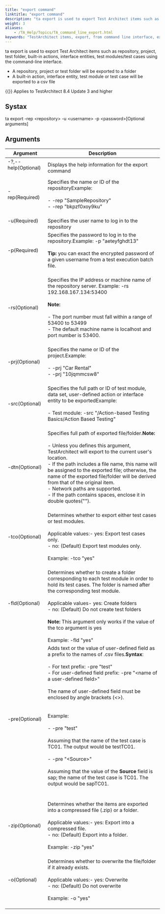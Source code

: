 ```yaml
--- 
title: "export command"
linktitle: "export command"
description: "ta export is used to export Test Architect items such as repository, project, test folder, built-in actions, interface entities, test modules/test cases using the command-line interface."
weight: 3
aliases: 
    - /TA_Help/Topics/TA_command_line_export.html
keywords: "TestArchitect items, export, from command line interface, export items"
---
```


ta export is used to export Test Architect items such as repository, project, test folder, built-in actions, interface entities, test modules/test cases using the command-line interface.

-   A repository, project or test folder will be exported to a folder
-   A built-in action, interface entity, test module or test case will be exported to a csv file

{{<note>}} Applies to TestArchitect 8.4 Update 3 and higher

## Systax

ta export -rep <repository\> -u <username\> -p <password\>\[Optional arguments\]

## Arguments

|Argument|Description|
|--------|-----------|
|-?,--help\(Optional\)<br><br>|Displays the help information for the export command|<br>
|-rep\(Required\)<br><br>|Specifies the name or ID of the repositoryExample:<br><br>-   -rep "SampleRepository"<br>-   -rep "bkpzf0xoy9ku"<br><br>|<br>
|-u\(Required\)<br><br>|Specifies the user name to log in to the repository|<br>
|-p\(Required\)<br><br>|Specifies the password to log in to the repository.Example: -p "aeteyfghdt13"<br><br>**Tip:** you can exact the encrypted password of a given username from a test execution batch file.<br><br>|<br>
|-rs\(Optional\)<br><br>|Specifies the IP address or machine name of the repository server. Example: -rs 192.168.167.134:53400<br><br>**Note:**<br><br>-   The port number must fall within a range of 53400 to 53499<br>-   The default machine name is localhost and port number is 53400.<br><br>|<br>
|-prj\(Optional\)<br><br>|Specifies the name or ID of the project.Example:<br><br>-   -prj "Car Rental"<br>-   -prj "10jqmmcsw8"<br><br>|<br>
|-src\(Optional\)<br><br>|Specifies the full path or ID of test module, data set, user-defined action or interface entity to be exportedExample:<br><br>-   Test module: -src "/Action-based Testing Basics/Action Based Testing"<br><br>|<br>
|-dtn\(Optional\)<br><br>|Specifies full path of exported file/folder.**Note:**<br><br>-   Unless you defines this argument, TestArchitect will export to the current user's location.<br>-   If the path includes a file name, this name will be assigned to the exported file; otherwise, the name of the exported file/folder will be derived from that of the original item.<br>-   Network paths are supported.<br>-   If the path contains spaces, enclose it in double quotes\(""\).<br><br>|<br>
|-tco\(Optional\)<br><br>|Determines whether to export either test cases or test modules.<br><br>Applicable values:-   yes: Export test cases only.<br>-   no: \(Default\) Export test modules only.<br><br>Example: -tco "yes"<br><br>|<br>
|-fld\(Optional\)<br><br>|Determines whether to create a folder corresponding to each test module in order to hold its test cases. The folder is named after the corresponding test module.<br><br>Applicable values-   yes: Create folders<br>-   no: \(Default\) Do not create test folders<br><br>**Note:** This argument only works if the value of the tco argument is yes<br><br> Example: -fld "yes"|<br>
|-pre\(Optional\)<br><br>|Adds text or the value of user-defined field as a prefix to the names of .csv files.**Syntax**:<br><br>-   For text prefix: -pre "test"<br>-   For user-defined field prefix: -pre "<name of a user-defined field\>"<br><br>The name of user-defined field must be enclosed by angle brackets \(<\>\).<br><br><br>Example:<br><br>-   -pre "test"<br><br>Assuming that the name of the test case is TC01. The output would be testTC01.<br><br>-   -pre "<Source\>"<br><br>Assuming that the value of the **Source** field is sap; the name of the test case is TC01. The output would be sapTC01.<br><br><br>|<br>
|-zip\(Optional\)<br><br>|Determines whether the items are exported into a compressed file \(.zip\) or a folder.<br><br>Applicable values:-   yes: Export into a compressed file.<br>-   no: \(Default\) Export into a folder.<br><br>Example: -zip "yes"<br><br>|<br>
|-o\(Optional\)<br><br>|Determines whether to overwrite the file/folder if it already exists.<br><br>Applicable values:-   yes: Overwrite<br>-   no: \(Default\) Do not overwrite<br><br>Example: -o "yes"<br><br>|<br>



